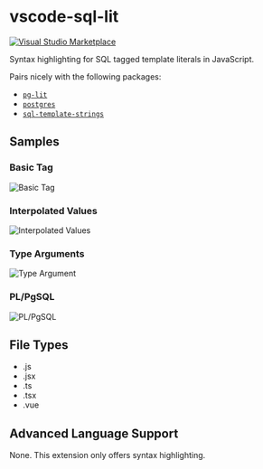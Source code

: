 # vscode-sql-lit

[![Visual Studio Marketplace](https://vsmarketplacebadge.apphb.com/version/thebearingedge.vscode-sql-lit.svg)](https://marketplace.visualstudio.com/items?itemName=thebearingedge.vscode-sql-lit)

Syntax highlighting for SQL tagged template literals in JavaScript.

Pairs nicely with the following packages:

- [`pg-lit`](https://www.npmjs.com/package/pg-lit)
- [`postgres`](https://www.npmjs.com/package/postgres)
- [`sql-template-strings`](https://www.npmjs.com/package/sql-template-strings)

## Samples

### Basic Tag

![Basic Tag](https://github.com/thebearingedge/vscode-sql-lit/raw/master/images/tagged.png)

### Interpolated Values

![Interpolated Values](https://github.com/thebearingedge/vscode-sql-lit/raw/master/images/interpolated.png)

### Type Arguments

![Type Argument](https://github.com/thebearingedge/vscode-sql-lit/raw/master/images/typed.png)

### PL/PgSQL

![PL/PgSQL](https://github.com/thebearingedge/vscode-sql-lit/raw/master/images/plpgsql.png)

## File Types

- .js
- .jsx
- .ts
- .tsx
- .vue

## Advanced Language Support

None. This extension only offers syntax highlighting.
